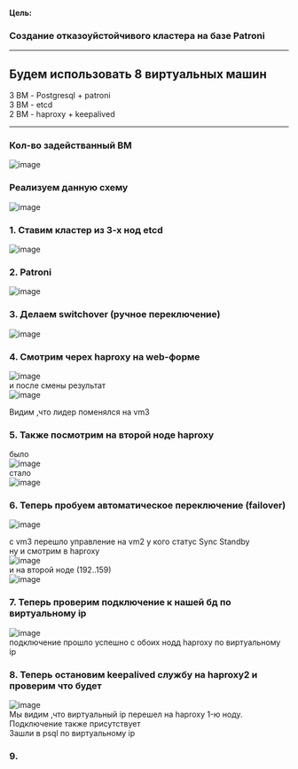 **Цель:**  

### Создание отказоуйстойчивого кластера на базе Patroni  

********************************

## Будем использовать 8 виртуальных машин  
3 ВМ - Postgresql + patroni  
3 ВМ - etcd   
2 BM - haproxy + keepalived  
*******************************  
### Кол-во задействанный ВМ  
![image](https://github.com/user-attachments/assets/ae8b8b2d-0bea-4e95-9069-eb3fb3fd2a7b)  

### Реализуем данную схему  
![image](https://github.com/user-attachments/assets/35935780-a0a8-454d-86b3-e159668610d7)  

### 1. Ставим кластер из 3-х нод etcd  

![image](https://github.com/user-attachments/assets/148d210e-99ee-4d7e-a932-446e6d0836bb)  

### 2. Patroni  
![image](https://github.com/user-attachments/assets/4cc743ae-2301-47ad-abb9-8eb4c7c092d1)  

### 3. Делаем switchover (ручное переключение)  
![image](https://github.com/user-attachments/assets/5b1308ab-ff24-4bc7-84c3-f6cd60863e1e)  

### 4. Смотрим черех haproxy на web-форме  
![image](https://github.com/user-attachments/assets/9e95103d-a4ed-4f08-92d1-aa87e7cbb557)  
и после смены результат   
![image](https://github.com/user-attachments/assets/ab654424-321c-434d-a934-a1422558deb3)  

Видим ,что лидер поменялся на vm3  

### 5. Также посмотрим на второй ноде haproxy  
было  
![image](https://github.com/user-attachments/assets/cbbb2790-8da9-48a1-8eab-459812b38ccb)  
стало  
![image](https://github.com/user-attachments/assets/9b1db0e0-5b17-4831-ad58-ab76785f33ff)  



### 6. Теперь пробуем автоматическое переключение (failover)  

![image](https://github.com/user-attachments/assets/05adb547-3d03-4375-9a8c-b807caf2a791)  

c vm3 перешло управление на vm2 у кого статус Sync Standby  
ну и смотрим в haproxy  
![image](https://github.com/user-attachments/assets/1234185d-1417-4a37-8afb-155116e517da)    
и на второй ноде (192..159)  
![image](https://github.com/user-attachments/assets/0a1f66a9-a8d8-4126-b03d-4fd37cf667c2)  

### 7. Теперь проверим подключение к нашей бд по виртуальному ip  
![image](https://github.com/user-attachments/assets/9f5ab1bc-fc58-40bb-8278-98b48effcb6e)  
подключение прошло успешно с обоих нодд haproxy по виртуальному ip  

### 8. Теперь остановим keepalived службу на haproxy2 и проверим что будет  
![image](https://github.com/user-attachments/assets/9352dd04-8a5b-41ae-b46e-ed9826ed2d1f)  
Мы видим ,что виртуальный ip перешел на haproxy 1-ю ноду.  
Подключение также присутствует  
Зашли в psql по виртуальному ip  




### 9.
